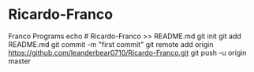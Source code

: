 # Ricardo-Franco
Franco Programs
echo # Ricardo-Franco >> README.md
git init
git add README.md
git commit -m "first commit"
git remote add origin https://github.com/leanderbear0710/Ricardo-Franco.git
git push -u origin master
